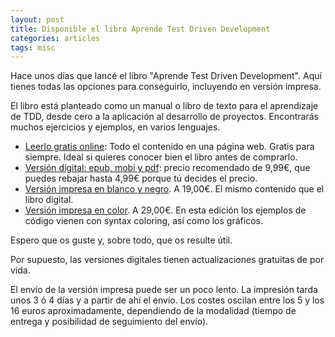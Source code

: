 ```yaml
---
layout: post
title: Disponible el libro Aprende Test Driven Development
categories: articles
tags: misc
---
```


Hace unos días que lancé el libro "Aprende Test Driven Development". Aquí tienes todas las opciones para conseguirlo, incluyendo en versión impresa.

El libro está planteado como un manual o libro de texto para el aprendizaje de TDD, desde cero a la aplicación al desarrollo de proyectos. Encontrarás muchos ejercicios y ejemplos, en varios lenguajes.

* [Leerlo gratis online](https://leanpub.com/tddcourse/read): Todo el contenido en una página web. Gratis para siempre. Ideal si quieres conocer bien el libro antes de comprarlo.
* [Versión digital: epub, mobi y pdf](https://leanpub.com/tddcourse): precio recomendado de 9,99€, que puedes rebajar hasta 4,99€ porque tú decides el precio.
* [Versión impresa en blanco y negro](https://www.lulu.com/en/en/shop/fran-iglesias/aprende-test-driven-development/paperback/product-2djddr.html?page=1&pageSize=4). A 19,00€. El mismo contenido que el libro digital.
* [Versión impresa en color](https://www.lulu.com/en/en/shop/fran-iglesias/aprende-test-driven-development/paperback/product-v7r6mz.html?page=1&pageSize=4). A 29,00€. En esta edición los ejemplos de código vienen con syntax coloring, así como los gráficos. 

Espero que os guste y, sobre todo, que os resulte útil.

Por supuesto, las versiones digitales tienen actualizaciones gratuitas de por vida.

El envío de la versión impresa puede ser un poco lento. La impresión tarda unos 3 ó 4 días y a partir de ahí el envío. Los costes oscilan entre los 5 y los 16 euros aproximadamente, dependiendo de la modalidad (tiempo de entrega y posibilidad de seguimiento del envío).
